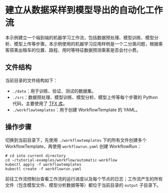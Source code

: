 # 建立从数据采样到模型导出的自动化工作流

本示例建立一个端到端的机器学习工作流，包括数据预处理、模型训练、模型分析、模型上传等步骤。本示例使用的机器学习应用样例是一个二分类问题，根据乘客搭乘出租车的位置、路程、用时等特征数据预测乘客是否会付小费。

## 文件结构

当前目录的文件结构如下：

* `./data`：用于训练、验证、测试的数据集。
* `./src`：数据预处理、模型训练、模型分析、模型上传等每个步骤的 Python 代码，主要使用了 [TFX 库](https://www.tensorflow.org/tfx)。
* `./workflowtemplates`：用于创建 WorkflowTemplate 的 YAML。

## 操作步骤

切换到当前目录下，先使用 `./workflowtemplates` 下的所有文件创建多个 WorkflowTemplate，再使用 `workflowrun.yaml` 创建 WorkflowRun：

```shell
# cd into current directory
cd ~/tutorial-examples/workflow/automatic-workflow
kubectl apply -f workflowtemplates
kubectl create -f workflowrun.yaml
```

前往工作流控制台查看工作流的运行进度以及每个节点的日志；工作流产生的所有文件（包含模型文件、模型分析数据等等）都位于当前目录的 `output` 子目录下。
